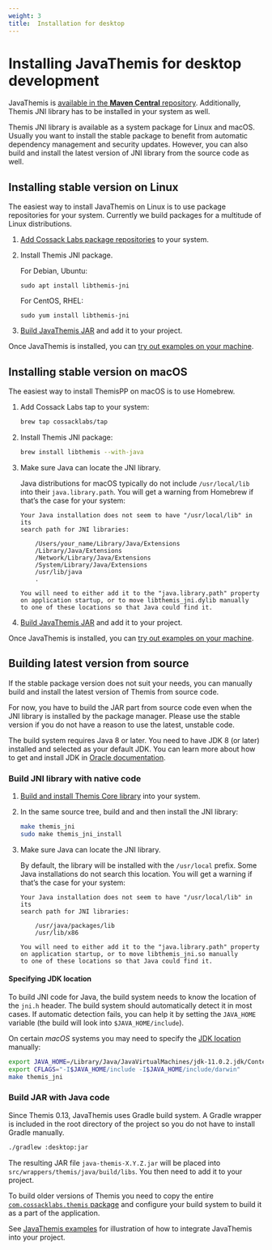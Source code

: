 ```yaml
---
weight: 3
title:  Installation for desktop
---
```


# Installing JavaThemis for desktop development

JavaThemis is [available in the **Maven Central** repository](https://search.maven.org/artifact/com.cossacklabs.com/java-themis).
Additionally, Themis JNI library has to be installed in your system as well.

Themis JNI library is available as a system package for Linux and macOS.
Usually you want to install the stable package to benefit from automatic dependency management and security updates.
However, you can also build and install the latest version of JNI library from the source code as well.

## Installing stable version on Linux

The easiest way to install JavaThemis on Linux is to use package repositories for your system.
Currently we build packages for a multitude of Linux distributions.

 1. [Add Cossack Labs package repositories](/themis/installation/installation-from-packages/) to your system.

 2. Install Themis JNI package.

    For Debian, Ubuntu:

    ```
    sudo apt install libthemis-jni
    ```

    For CentOS, RHEL:

    ```
    sudo yum install libthemis-jni
    ```

 3. [Build JavaThemis JAR](#build-jar-with-java-code) and add it to your project.

Once JavaThemis is installed, you can [try out examples on your machine](../examples/).

## Installing stable version on macOS

The easiest way to install ThemisPP on macOS is to use Homebrew.

 1. Add Cossack Labs tap to your system:

    ```bash
    brew tap cossacklabs/tap
    ```

 2. Install Themis JNI package:

    ```bash
    brew install libthemis --with-java
    ```

 3. Make sure Java can locate the JNI library.

    Java distributions for macOS typically do not include `/usr/local/lib`
    into their `java.library.path`.
    You will get a warning from Homebrew if that’s the case for your system:

        Your Java installation does not seem to have "/usr/local/lib" in its
        search path for JNI libraries:

            /Users/your_name/Library/Java/Extensions
            /Library/Java/Extensions
            /Network/Library/Java/Extensions
            /System/Library/Java/Extensions
            /usr/lib/java
            .

        You will need to either add it to the "java.library.path" property
        on application startup, or to move libthemis_jni.dylib manually
        to one of these locations so that Java could find it.

 4. [Build JavaThemis JAR](#build-jar-with-java-code) and add it to your project.

Once JavaThemis is installed, you can [try out examples on your machine](../examples/).

## Building latest version from source

If the stable package version does not suit your needs,
you can manually build and install the latest version of Themis from source code.

For now, you have to build the JAR part from source code
even when the JNI library is installed by the package manager.
Please use the stable version if you do not have a reason to use the latest, unstable code.

The build system requires Java 8 or later.
You need to have JDK 8 (or later) installed and selected as your default JDK.
You can learn more about how to get and install JDK
in [Oracle documentation](https://docs.oracle.com/cd/E19182-01/820-7851/inst_cli_jdk_javahome_t/).

### Build JNI library with native code

 1. [Build and install Themis Core library](/themis/installation/installation-from-sources/)
    into your system.

 2. In the same source tree, build and and then install the JNI library:

    ```bash
    make themis_jni
    sudo make themis_jni_install
    ```

 3. Make sure Java can locate the JNI library.

    By default, the library will be installed with the `/usr/local` prefix.
    Some Java installations do not search this location.
    You will get a warning if that’s the case for your system:

        Your Java installation does not seem to have "/usr/local/lib" in its
        search path for JNI libraries:

            /usr/java/packages/lib
            /usr/lib/x86

        You will need to either add it to the "java.library.path" property
        on application startup, or to move libthemis_jni.so manually
        to one of these locations so that Java could find it.

#### Specifying JDK location

To build JNI code for Java, the build system needs to know the location of the `jni.h` header.
The build system should automatically detect it in most cases.
If automatic detection fails, you can help it by setting the `JAVA_HOME` variable
(the build will look into `$JAVA_HOME/include`).

On certain _macOS_ systems you may need to specify
the [JDK location](https://alvinalexander.com/java/mac-os-x-java_home-location) manually:

```bash
export JAVA_HOME=/Library/Java/JavaVirtualMachines/jdk-11.0.2.jdk/Contents/Home
export CFLAGS="-I$JAVA_HOME/include -I$JAVA_HOME/include/darwin"
make themis_jni
```

### Build JAR with Java code

Since Themis 0.13, JavaThemis uses Gradle build system.
A Gradle wrapper is included in the root directory of the project
so you do not have to install Gradle manually.

```bash
./gradlew :desktop:jar
```

The resulting JAR file `java-themis-X.Y.Z.jar` will be placed into `src/wrappers/themis/java/build/libs`.
You then need to add it to your project.

To build older versions of Themis
you need to copy the entire [`com.cossacklabs.themis` package](https://github.com/cossacklabs/themis/tree/master/src/wrappers/themis/java)
and configure your build system to build it as a part of the application.

See [JavaThemis examples](https://github.com/cossacklabs/themis-java-examples)
for illustration of how to integrate JavaThemis into your project.
